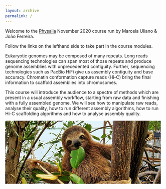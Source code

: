 ```yaml
---
layout: archive
permalink: /
---
```


Welcome to the [Physalia](https://www.physalia-courses.org/) November 2020 course run by Marcela Uliano & João Ferreira.

Follow the links on the lefthand side to take part in the course modules.

Eukaryotic genomes may be composed of many repeats. Long reads sequencing technologies can span most of those repeats and produce genome assemblies with unprecedented contiguity. Further, sequencing technologies such as PacBio HiFi give us assembly contiguity and base accuracy. Chromatin conformation capture reads (Hi-C) bring the final information to scaffold assemblies into chromosomes.

This course will introduce the audience to a spectre of methods which are present in a usual assembly workflow, starting from raw data and finishing with a fully assembled genome. We will see how to manipulate raw reads, analyse their quality, how to run different assembly algorithms, how to run Hi-C scaffolding algorithms and how to analyse assembly quality.

![](/images/other/home_sloth.jpg)
